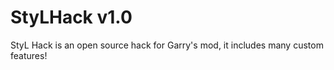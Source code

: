 # StyLHack v1.0
StyL Hack is an open source hack for Garry's mod, it includes many custom features!
